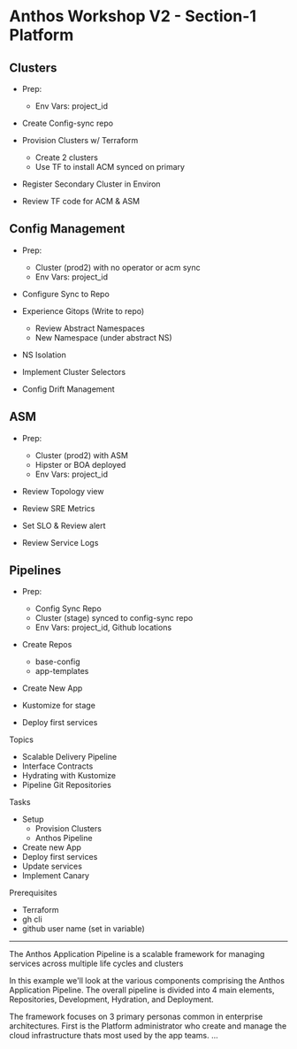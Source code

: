 # Anthos Workshop V2 - Section-1 Platform



## Clusters
- Prep:
    - Env Vars: project_id

- Create Config-sync repo
- Provision Clusters w/ Terraform
    - Create 2 clusters 
    - Use TF to install ACM synced on primary
- Register Secondary Cluster in Environ
- Review TF code for ACM & ASM


## Config Management
- Prep:
    - Cluster (prod2) with no operator or acm sync
    - Env Vars: project_id

- Configure Sync to Repo
- Experience Gitops (Write to repo)
    - Review Abstract Namespaces
    - New Namespace (under abstract NS)
- NS Isolation
- Implement Cluster Selectors
- Config Drift Management

## ASM
- Prep:
    - Cluster (prod2) with ASM
    - Hipster or BOA deployed 
    - Env Vars: project_id

- Review Topology view
- Review SRE Metrics
- Set SLO & Review alert
- Review Service Logs

## Pipelines
- Prep: 
    - Config Sync Repo
    - Cluster (stage) synced to config-sync repo
    - Env Vars: project_id, Github locations

- Create Repos
    - base-config
    - app-templates
- Create New App
- Kustomize for stage  
- Deploy first services





Topics

- Scalable Delivery Pipeline
- Interface Contracts
- Hydrating with Kustomize
- Pipeline Git Repositories

Tasks

- Setup 
    - Provision Clusters
    - Anthos Pipeline
- Create new App
- Deploy first services
- Update services
- Implement Canary

Prerequisites
- Terraform
- gh cli
- github user name (set in variable)

---

The Anthos Application Pipeline is a scalable framework for managing services across multiple life cycles and clusters

In this example we'll look at the various components comprising the Anthos Application Pipeline. The overall pipeline is divided into 4 main elements, Repositories, Development, Hydration, and Deployment. 


The framework focuses on 3 primary personas common in enterprise architectures. First is the Platform administrator who create and manage the cloud infrastructure thats most used by the app teams. ...

